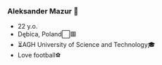 ### Aleksander Mazur 👋

- 22 y.o.
- Dębica, Poland⬜🟥
- ⏳AGH University of Science and Technology🎓
- Love football⚽

<!-- Check out my webpage [here](https://aleksander2a.github.io/)

<!--
**Aleksander2a/Aleksander2a** is a ✨ _special_ ✨ repository because its `README.md` (this file) appears on your GitHub profile.

Here are some ideas to get you started:

- 🔭 I’m currently working on ...
- 🌱 I’m currently learning ...
- 👯 I’m looking to collaborate on ...
- 🤔 I’m looking for help with ...
- 💬 Ask me about ...
- 📫 How to reach me: ...
- 😄 Pronouns: ...
- ⚡ Fun fact: ...
-->
